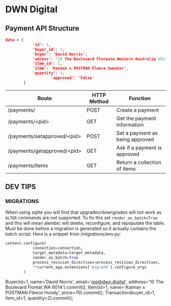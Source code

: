 # DWN Digital

## Payment API Structure
```json
data = {
            'id': 1,
            'buyer_id': 1,
            'buyer': 'David Norris',
            'adress': '10 The Boulevard Floreate Western Australia 6014',
            'item_id': 1,
            'item': 'Kaiman x POSTMAN Fleece Sweater',
            'quantity': 1,
  					'approved': 'False'
        }
```

| Route                        | HTTP Method | Function                        |
| ---------------------------- | ----------- | ------------------------------- |
| /payments/                   | POST        | Create a payment                |
| /payments/\<pid>             | GET         | Get the payment information     |
| /payments/setapproved/\<pid> | POST        | Set a payment as being approved |
| /payments/getapproved/\<pid> | GET         | Ask if a payment is approved    |
| /payments/items              | GET         | Return a collection of items    |



## DEV TIPS

### MIGRATIONS
When using sqlite you will find that upgrades/downgrades will not work as `ALTER` commands are not supported. To fix this set `render_as_batch=True` and this will mean alembic will delete, reconfigure, and repopulate the table. Must be done before a migration is generated so it actually contains the batch script. Here is a snippet from /migrations/env.py:
```python
context.configure(
            connection=connection,
            target_metadata=target_metadata,
            render_as_batch=True
            process_revision_directives=process_revision_directives,
            **current_app.extensions['migrate'].configure_args
        )
```

Buyer(id=1, name='David Norris', email='me@dwn.digital', address='10 The Boulevard Floreat WA 6014').commit();
Item(id=1, name='Kaiman x POSTMAN Fleece Hoody', price=70).commit();
Transaction(buyer_id=1, item_id=1, quantity=2).commit();